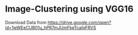# Image-Clustering using VGG16

Download Data from https://drive.google.com/open?id=1ieWEeCUB01u_hPR7mJUmFkeTcaIqFRVS
